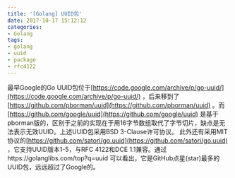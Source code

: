 ```yaml
---
title: '[Golang] UUID包'
date: 2017-10-17 15:12:12
categories: 
- Golang
tags: 
- golang
- uuid
- package
- rfc4122
---
```

最早Google的Go UUID包位于[https://code.google.com/archive/p/go-uuid/](https://code.google.com/archive/p/go-uuid/) ，后来移到了[https://github.com/pborman/uuid](https://github.com/pborman/uuid) 。而[https://github.com/google/uuid](https://github.com/google/uuid) 是基于pborman版的，区别于之前的实现在于用16字节数组取代了字节切片，缺点是无法表示无效UUID。上述UUID包采用BSD 3-Clause许可协议。 
此外还有采用MIT协议的[https://github.com/satori/go.uuid](https://github.com/satori/go.uuid) ，它支持UUID版本1-5，与RFC 4122和DCE 1.1兼容。通过https://golanglibs.com/top?q=uuid 可以看出，它是GitHub点星(star)最多的UUID包，远远超过了Google的。